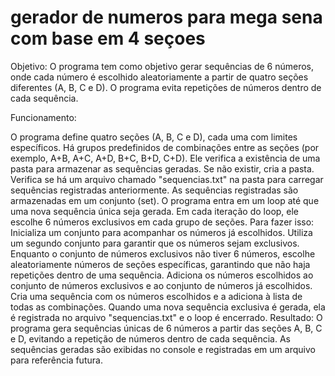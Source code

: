 # gerador de numeros para mega sena com base em 4 seçoes
Objetivo:
O programa tem como objetivo gerar sequências de 6 números, onde cada número é escolhido aleatoriamente a partir de quatro seções diferentes (A, B, C e D). O programa evita repetições de números dentro de cada sequência.

Funcionamento:

O programa define quatro seções (A, B, C e D), cada uma com limites específicos.
Há grupos predefinidos de combinações entre as seções (por exemplo, A+B, A+C, A+D, B+C, B+D, C+D).
Ele verifica a existência de uma pasta para armazenar as sequências geradas. Se não existir, cria a pasta.
Verifica se há um arquivo chamado "sequencias.txt" na pasta para carregar sequências registradas anteriormente. As sequências registradas são armazenadas em um conjunto (set).
O programa entra em um loop até que uma nova sequência única seja gerada.
Em cada iteração do loop, ele escolhe 6 números exclusivos em cada grupo de seções. Para fazer isso:
Inicializa um conjunto para acompanhar os números já escolhidos.
Utiliza um segundo conjunto para garantir que os números sejam exclusivos.
Enquanto o conjunto de números exclusivos não tiver 6 números, escolhe aleatoriamente números de seções específicas, garantindo que não haja repetições dentro de uma sequência.
Adiciona os números escolhidos ao conjunto de números exclusivos e ao conjunto de números já escolhidos.
Cria uma sequência com os números escolhidos e a adiciona à lista de todas as combinações.
Quando uma nova sequência exclusiva é gerada, ela é registrada no arquivo "sequencias.txt" e o loop é encerrado.
Resultado:
 O programa gera sequências únicas de 6 números a partir das seções A, B, C e D, evitando a repetição de números dentro de cada sequência. As sequências geradas são exibidas no console e registradas em um arquivo para referência futura.

